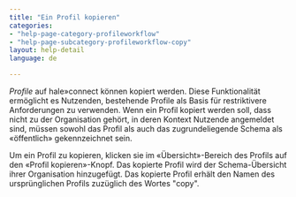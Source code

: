 ```yaml
---
title: "Ein Profil kopieren"
categories:
- "help-page-category-profileworkflow"
- "help-page-subcategory-profileworkflow-copy"
layout: help-detail
language: de

---
```


*Profile* auf hale»connect können kopiert werden. Diese Funktionalität ermöglicht es Nutzenden, bestehende Profile als Basis für restriktivere Anforderungen zu verwenden. Wenn ein Profil kopiert werden soll, dass nicht zu der Organisation gehört, in deren Kontext Nutzende angemeldet sind, müssen sowohl das Profil als auch das zugrundeliegende Schema als &laquo;öffentlich&raquo; gekennzeichnet sein.

Um ein Profil zu kopieren, klicken sie im &laquo;Übersicht&raquo;-Bereich des Profils auf den &laquo;Profil kopieren&raquo;-Knopf. Das kopierte Profil wird der Schema-Übersicht ihrer Organisation hinzugefügt. Das kopierte Profil erhält den Namen des ursprünglichen Profils zuzüglich des Wortes "copy". 

<img src="/images/help/de/copy_profile.png" alt="" title="Copying a profile" class="img-responsive img-inline-help">
